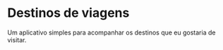 # Destinos de viagens
 
Um aplicativo simples para acompanhar os destinos que eu gostaria de visitar.
